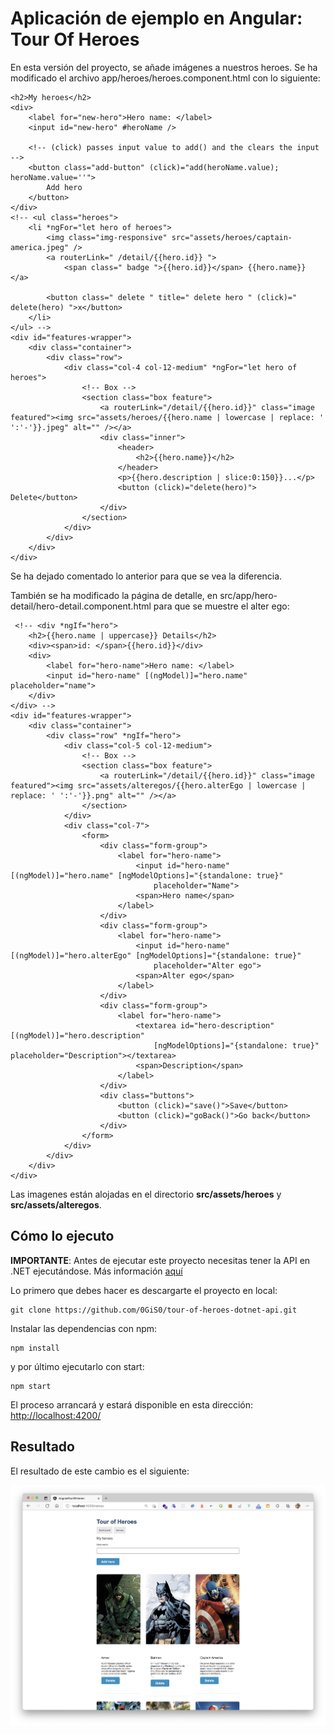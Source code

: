 # Aplicación de ejemplo en Angular: Tour Of Heroes

En esta versión del proyecto, se añade imágenes a nuestros heroes. Se ha modificado el archivo app/heroes/heroes.component.html con lo siguiente:

```
<h2>My heroes</h2>
<div>
    <label for="new-hero">Hero name: </label>
    <input id="new-hero" #heroName />

    <!-- (click) passes input value to add() and the clears the input -->
    <button class="add-button" (click)="add(heroName.value); heroName.value=''">
        Add hero
    </button>
</div>
<!-- <ul class="heroes">
    <li *ngFor="let hero of heroes">
        <img class="img-responsive" src="assets/heroes/captain-america.jpeg" />
        <a routerLink=" /detail/{{hero.id}} ">
            <span class=" badge ">{{hero.id}}</span> {{hero.name}} </a>

        <button class=" delete " title=" delete hero " (click)=" delete(hero) ">x</button>
    </li>
</ul> -->
<div id="features-wrapper">
    <div class="container">
        <div class="row">
            <div class="col-4 col-12-medium" *ngFor="let hero of heroes">
                <!-- Box -->
                <section class="box feature">
                    <a routerLink="/detail/{{hero.id}}" class="image featured"><img src="assets/heroes/{{hero.name | lowercase | replace: ' ':'-'}}.jpeg" alt="" /></a>
                    <div class="inner">
                        <header>
                            <h2>{{hero.name}}</h2>
                        </header>
                        <p>{{hero.description | slice:0:150}}...</p>
                        <button (click)="delete(hero)"> Delete</button>
                    </div>
                </section>
            </div>
        </div>
    </div>
</div>
```
Se ha dejado comentado lo anterior para que se vea la diferencia.

También se ha modificado la página de detalle, en src/app/hero-detail/hero-detail.component.html para que se muestre el alter ego: 

```
 <!-- <div *ngIf="hero">
    <h2>{{hero.name | uppercase}} Details</h2>
    <div><span>id: </span>{{hero.id}}</div>
    <div>
        <label for="hero-name">Hero name: </label>
        <input id="hero-name" [(ngModel)]="hero.name" placeholder="name">
    </div>
</div> -->
<div id="features-wrapper">
    <div class="container">
        <div class="row" *ngIf="hero">
            <div class="col-5 col-12-medium">
                <!-- Box -->
                <section class="box feature">
                    <a routerLink="/detail/{{hero.id}}" class="image featured"><img src="assets/alteregos/{{hero.alterEgo | lowercase | replace: ' ':'-'}}.png" alt="" /></a>
                </section>
            </div>
            <div class="col-7">
                <form>
                    <div class="form-group">
                        <label for="hero-name">
                            <input id="hero-name" [(ngModel)]="hero.name" [ngModelOptions]="{standalone: true}"
                                placeholder="Name">
                            <span>Hero name</span>
                        </label>
                    </div>
                    <div class="form-group">
                        <label for="hero-name">
                            <input id="hero-name" [(ngModel)]="hero.alterEgo" [ngModelOptions]="{standalone: true}"
                                placeholder="Alter ego">
                            <span>Alter ego</span>
                        </label>
                    </div>
                    <div class="form-group">
                        <label for="hero-name">
                            <textarea id="hero-description" [(ngModel)]="hero.description"
                                [ngModelOptions]="{standalone: true}" placeholder="Description"></textarea>
                            <span>Description</span>
                        </label>
                    </div>
                    <div class="buttons">
                        <button (click)="save()">Save</button>
                        <button (click)="goBack()">Go back</button>
                    </div>
                </form>
            </div>
        </div>
    </div>
</div>
```

Las imagenes están alojadas en el directorio **src/assets/heroes** y **src/assets/alteregos**.

## Cómo lo ejecuto

**IMPORTANTE**: Antes de ejecutar este proyecto necesitas tener la API en .NET ejecutándose. Más información [aquí](https://github.com/0GiS0/tour-of-heroes-dotnet-api)

Lo primero que debes hacer es descargarte el proyecto en local:

```
git clone https://github.com/0GiS0/tour-of-heroes-dotnet-api.git
```

Instalar las dependencias con npm:

```
npm install
```

y por último ejecutarlo con start:

```
npm start
```

El proceso arrancará y estará disponible en esta dirección: [http://localhost:4200/](http://localhost:4200/)

## Resultado

El resultado de este cambio es el siguiente:

![Resultado de heroes-with-pics](images/heroes-with-pics-resultado.png)